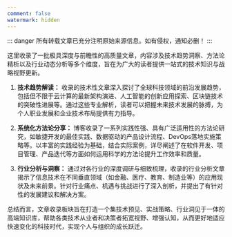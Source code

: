 ```yaml
---
comment: false
watermark: hidden
---
```


::: danger 所有转载文章已充分注明原始来源信息。如有侵权，通知必删！
:::

这里收录了一批极具深度与前瞻性的高质量文章，内容涉及技术趋势洞察、方法论精析以及行业动态分析等多个维度，旨在为广大的读者提供一站式的技术知识与战略视野更新。

1. **技术趋势解读：** 收录的技术性文章深入探讨了全球科技领域的前沿发展趋势，包括但不限于云计算的最新架构演进、人工智能的创新应用探索、区块链技术的突破性进展等。通过这些专业解析，读者可以把握未来技术发展的脉搏，为个人职业发展和企业技术布局提供有力指导。

2. **系统化方法论分享：** 博客收录了一系列实践性强、具有广泛适用性的方法论研究，如敏捷开发的最佳实践、数据驱动的产品设计流程、DevOps落地实施策略等。以丰富的实践经验为基础，结合实际案例，详尽阐述了在软件开发、项目管理、产品迭代等方面如何运用科学的方法论提升工作效率和质量。

3. **行业分析与洞察：** 通过对各行业的深度调研与细致梳理，收录的行业分析文章揭示了信息技术在不同垂直领域（如金融、医疗、教育、制造业等）的应用现状及未来前景。针对行业痛点、机遇与挑战进行了深入剖析，并提出了有针对性的发展建议和解决方案。

总结而言，文章收录板块旨在打造一个集技术预见、实战策略、行业洞见于一体的高端知识库，帮助各类技术从业者和决策者拓宽视野、增强认知，从而更好地适应快速变化的科技时代，实现个人与组织的成长跃迁。
